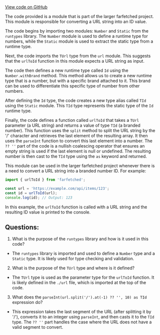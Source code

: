 [View code on GitHub](https://github.com/igorkamyshev/farfetched/apps/showcase/solid-real-world-rick-morty/src/shared/id.ts)

The code provided is a module that is part of the larger farfetched project. This module is responsible for converting a URL string into an ID value. 

The code begins by importing two modules: `Number` and `Static` from the `runtypes` library. The `Number` module is used to define a runtime type for numbers, while the `Static` module is used to extract the static type from a runtime type. 

Next, the code imports the `TUrl` type from the `url` module. This suggests that the `urlToId` function in this module expects a URL string as input. 

The code then defines a new runtime type called `Id` using the `Number.withBrand` method. This method allows us to create a new runtime type that is a number, but with a specific brand attached to it. This brand can be used to differentiate this specific type of number from other numbers. 

After defining the `Id` type, the code creates a new type alias called `TId` using the `Static` module. This `TId` type represents the static type of the `Id` runtime type. 

Finally, the code defines a function called `urlToId` that takes a `TUrl` parameter (a URL string) and returns a value of type `TId` (a branded number). This function uses the `split` method to split the URL string by the '/' character and retrieves the last element of the resulting array. It then uses the `parseInt` function to convert this last element into a number. The `?? ''` part of the code is a nullish coalescing operator that ensures an empty string is used if the last element is null or undefined. The resulting number is then cast to the `TId` type using the `as` keyword and returned. 

This module can be used in the larger farfetched project whenever there is a need to convert a URL string into a branded number ID. For example:

```typescript
import { urlToId } from 'farfetched';

const url = 'https://example.com/api/items/123';
const id = urlToId(url);
console.log(id); // Output: 123
```

In this example, the `urlToId` function is called with a URL string and the resulting ID value is printed to the console.
## Questions: 
 1. What is the purpose of the `runtypes` library and how is it used in this code?
- The `runtypes` library is imported and used to define a `Number` type and a `Static` type. It is likely used for type checking and validation.

2. What is the purpose of the `TUrl` type and where is it defined?
- The `TUrl` type is used as the parameter type for the `urlToId` function. It is likely defined in the `./url` file, which is imported at the top of the code.

3. What does the `parseInt(url.split('/').at(-1) ?? '', 10) as TId` expression do?
- This expression takes the last segment of the URL (after splitting it by '/'), converts it to an integer using `parseInt`, and then casts it to the `TId` type. The `?? ''` part handles the case where the URL does not have a valid segment to convert.